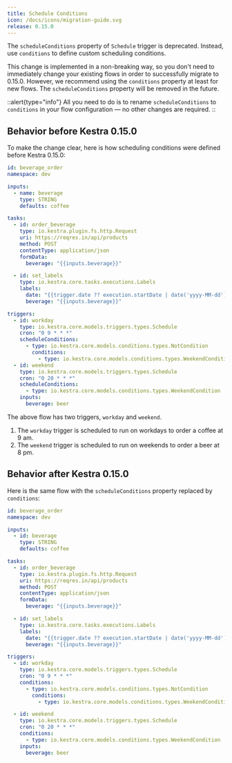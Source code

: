 ```yaml
---
title: Schedule Conditions
icon: /docs/icons/migration-guide.svg
release: 0.15.0
---
```


The `scheduleConditions` property of `Schedule` trigger is deprecated. Instead, use `conditions` to define custom scheduling conditions.

This change is implemented in a non-breaking way, so you don't need to immediately change your existing flows in order to successfully migrate to 0.15.0. However, we recommend using the `conditions` property at least for new flows. The `scheduleConditions` property will be removed in the future.

::alert{type="info"}
All you need to do is to rename `scheduleConditions` to `conditions` in your flow configuration — no other changes are required.
::

## Behavior before Kestra 0.15.0

To make the change clear, here is how scheduling conditions were defined before Kestra 0.15.0:

```yaml
id: beverage_order
namespace: dev

inputs:
  - name: beverage
    type: STRING
    defaults: coffee

tasks:
  - id: order_beverage
    type: io.kestra.plugin.fs.http.Request
    uri: https://reqres.in/api/products
    method: POST
    contentType: application/json
    formData:
      beverage: "{{inputs.beverage}}"

  - id: set_labels
    type: io.kestra.core.tasks.executions.Labels
    labels:
      date: "{{trigger.date ?? execution.startDate | date('yyyy-MM-dd')}}"
      beverage: "{{inputs.beverage}}"

triggers:
  - id: workday
    type: io.kestra.core.models.triggers.types.Schedule
    cron: "0 9 * * *"
    scheduleConditions:
      - type: io.kestra.core.models.conditions.types.NotCondition
        conditions:
          - type: io.kestra.core.models.conditions.types.WeekendCondition
  - id: weekend
    type: io.kestra.core.models.triggers.types.Schedule
    cron: "0 20 * * *"
    scheduleConditions:
      - type: io.kestra.core.models.conditions.types.WeekendCondition
    inputs:
      beverage: beer
```

The above flow has two triggers, `workday` and `weekend`.
1. The `workday` trigger is scheduled to run on workdays to order a coffee at 9 am.
2. The `weekend` trigger is scheduled to run on weekends to order a beer at 8 pm.


## Behavior after Kestra 0.15.0

Here is the same flow with the `scheduleConditions` property replaced by `conditions`:

```yaml
id: beverage_order
namespace: dev

inputs:
  - id: beverage
    type: STRING
    defaults: coffee

tasks:
  - id: order_beverage
    type: io.kestra.plugin.fs.http.Request
    uri: https://reqres.in/api/products
    method: POST
    contentType: application/json
    formData:
      beverage: "{{inputs.beverage}}"

  - id: set_labels
    type: io.kestra.core.tasks.executions.Labels
    labels:
      date: "{{trigger.date ?? execution.startDate | date('yyyy-MM-dd')}}"
      beverage: "{{inputs.beverage}}"

triggers:
  - id: workday
    type: io.kestra.core.models.triggers.types.Schedule
    cron: "0 9 * * *"
    conditions:
      - type: io.kestra.core.models.conditions.types.NotCondition
        conditions:
          - type: io.kestra.core.models.conditions.types.WeekendCondition

  - id: weekend
    type: io.kestra.core.models.triggers.types.Schedule
    cron: "0 20 * * *"
    conditions:
      - type: io.kestra.core.models.conditions.types.WeekendCondition
    inputs:
      beverage: beer
```
